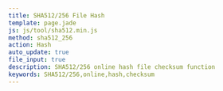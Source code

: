 ```yaml
---
title: SHA512/256 File Hash
template: page.jade
js: js/tool/sha512.min.js
method: sha512_256
action: Hash
auto_update: true
file_input: true
description: SHA512/256 online hash file checksum function
keywords: SHA512/256,online,hash,checksum
---
```


